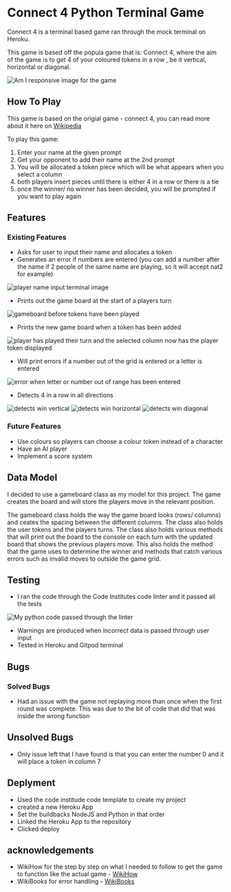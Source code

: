 # Connect 4 Python Terminal Game

Connect 4 is a terminal based game ran through the mock terminal on Heroku.

This game is based off the popula game that is: Connect 4, where the aim of the game is to get 4 of your coloured tokens in a row , be it vertical, horizontal or diagonal.

![Am I responsive image for the game](documentation/images/am-i-responsive.jpg)

## How To Play

This game is based on the origial game - connect 4, you can read more about it here on [Wikipedia](https://en.wikipedia.org/wiki/Connect_Four)

To play this game:

1. Enter your name at the given prompt
2. Get your opponent to add their name at the 2nd prompt
3. You will be allocated a token piece which will be what appears when you select a column
4. both players insert pieces until there is either 4 in a row or there is a tie
5. once the winner/ no winner has been decided, you will be prompted if you want to play again

## Features

### Existing Features

* Asks for user to input their name and allocates a token
* Generates an error if numbers are entered (you can add a number after the name if 2 people of the same name are playing, so it will accept nat2 for example)

![player name input terminal image](documentation/images/name-input.jpg)

* Prints out the game board at the start of a players turn

![gameboard before tokens have been played](documentation/images/game-board-start.jpg)

* Prints the new game board when a token has been added

![player has played their turn and the selected column now has the player token displayed](documentation/images/player-go.jpg)

* Will print errors if a number out of the grid is entered or a letter is entered

![error when letter or number out of range has been entered](documentation/images/error-catching.jpg)

* Detects 4 in a row in all directions

![detects win vertical](documentation/images/win-vertical.jpg)
![detects win horizontal](documentation/images/win-horizontal.jpg)
![detects win diagonal](documentation/images/win-diagonal.jpg)

### Future Features

* Use colours so players can choose a colour token instead of a character
* Have an AI player
* Implement a score system

## Data Model

I decided to use a gameboard class as my model for this project. The game creates the board and will store the players move in the relevant position.

The gameboard class holds the way the game board looks (rows/ columns) and ceates the spacing between the different columns. The class also holds the user tokens and the players turns. The class also holds various methods that will print out the board to the console on each turn with the updated board that shows the previous players move. This also holds the method that the game uses to determine the winner and methods that catch various errors such as invalid moves to outside the game grid.

## Testing

* I ran the code through the Code Institutes code linter and it passed all the tests

![My python code passed through the linter](documentation/images/CI-Linter.jpg)

* Warnings are produced when incorrect data is passed through user input
* Tested in Heroku and Gitpod terminal

## Bugs
### Solved Bugs

* Had an issue with the game not replaying more than once when the first round was complete. This was due to the bit of code that did that was inside the wrong function

## Unsolved Bugs

* Only issue left that I have found is that you can enter the number 0 and it will place a token in column 7

## Deplyment

* Used the code institude code template to create my project
* created a new Heroku App
* Set the buildbacks NodeJS and Python in that order
* Linked the Heroku App to the repository
* Clicked deploy

## acknowledgements

* WikiHow for the step by step on what I needed to follow to get the game to function like the actual game - [WikiHow](https://www.wikihow.com/Play-Connect-4)
* WikiBooks for error handling - [WikiBooks](https://en.wikibooks.org/wiki/Python_Programming/Errors#:~:text=In%20python%20there%20are%20three,errors%2C%20logic%20errors%20and%20exceptions.)

